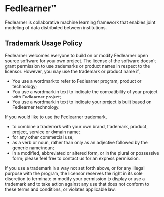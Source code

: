 # Fedlearner™
Fedlearner is collaborative machine learning framework that enables joint modeling of data distributed between institutions.




## Trademark Usage Policy

Fedlearner welcomes everyone to build on or modify Fedlearner open source software for your own project.
The license of the software doesn’t grant permission to use trademarks or product names in respect to the licensor.
However, you may use the trademark or product name if,
- You use a wordmark to refer to Fedlearner program, product or technology; 
- You use a wordmark in text to indicate the compatibility of your project with Fedlearner project; 
- You use a wordmark in text to indicate your project is built based on Fedlearner technology.
 
If you would like to use the Fedlearner trademark,
- to combine a trademark with your own brand, trademark, product, project, service or domain name; 
- for any other commercial use;
- as a verb or noun, rather than only as an adjective followed by the generic name/noun;
- in a modified, abbreviated or altered form, or in the plural or possessive form; 
please feel free to contact us for an express permission. 
 
If you use a trademark in a way not set forth above, or for any illegal purpose with the program, the licensor reserves the right in its sole discretion to terminate or modify your permission to display or use a trademark and to take action against any use that does not conform to these terms and conditions, or violates applicable law.


